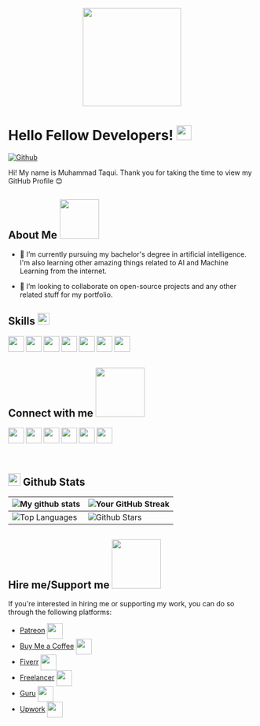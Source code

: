 <p align="center">
    <img width="200" src="https://github.com/itaqiz.png">
</p>

<h1> Hello Fellow Developers! <img src="https://raw.githubusercontent.com/MartinHeinz/MartinHeinz/master/wave.gif" width="30px"> </h1>

[![Github](https://img.shields.io/github/followers/itaqiz?label=Follow&style=social)](https://github.com/itaqiz)

<div size='16px'> Hi! My name is Muhammad Taqui. Thank you for taking the time to view my GitHub Profile 😊 
</div>

## About Me <img src="https://media0.giphy.com/media/KDDpcKigbfFpnejZs6/giphy.gif?cid=ecf05e47oy6f4zjs8g1qoiystc56cu7r9tb8a1fe76e05oty&rid=giphy.gif" width="80px">

- 🔭 I’m currently pursuing my bachelor's degree in artificial intelligence. I'm also learning other amazing things related to AI and Machine Learning from the internet.
  
- 👯 I’m looking to collaborate on open-source projects and any other related stuff for my portfolio.

## Skills <img src="https://media2.giphy.com/media/QssGEmpkyEOhBCb7e1/giphy.gif?cid=ecf05e47a0n3gi1bfqntqmob8g9aid1oyj2wr3ds3mg700bl&rid=giphy.gif" width="24px">
<a href="https://github.com/itaqiz?tab=repositories&q=&type=&language=python&sort="><img width="32px" src="https://raw.githubusercontent.com/rahulbanerjee26/githubAboutMeGenerator/main/icons/python.svg"></a>
<a href="https://github.com/itaqiz?tab=repositories&q=&type=&language=lisp&sort="><img width="32px" src="https://raw.githubusercontent.com/rahulbanerjee26/githubAboutMeGenerator/main/icons/common-lisp.svg"></a>
<a href="https://github.com/itaqiz?tab=repositories&q=&type=&language=cpp&sort="><img width="32px" src="https://raw.githubusercontent.com/rahulbanerjee26/githubAboutMeGenerator/main/icons/cpp.svg"></a>
<a href="https://github.com/itaqiz?tab=repositories&q=&type=&language=html&sort="><img width="32px" src="https://raw.githubusercontent.com/rahulbanerjee26/githubAboutMeGenerator/main/icons/html.svg"></a>
<a href="https://github.com/itaqiz?tab=repositories&q=&type=&language=css&sort="><img width="32px" src="https://raw.githubusercontent.com/rahulbanerjee26/githubAboutMeGenerator/main/icons/css.svg"></a>
<a href="https://github.com/itaqiz?tab=repositories&q=&type=&language=sql&sort="><img width="32px" src="https://raw.githubusercontent.com/rahulbanerjee26/githubAboutMeGenerator/main/icons/sql.svg"></a>
<a href="https://github.com/itaqiz?tab=repositories&q=&type=&language=tex&sort="><img width="32px" src="https://raw.githubusercontent.com/rahulbanerjee26/githubAboutMeGenerator/main/icons/latex.svg"></a>





## Connect with me <img src='https://raw.githubusercontent.com/ShahriarShafin/ShahriarShafin/main/Assets/handshake.gif' width="100px">
<a href="https://www.linkedin.com/in/itaqiz/"><img width="32px" align="center" src="https://raw.githubusercontent.com/rahulbanerjee26/githubAboutMeGenerator/main/icons/linked-in-alt.svg"/></a> 
<a href="https://twitter.com/iTaqiZ"><img width="32px" align="center" src="https://raw.githubusercontent.com/rahulbanerjee26/githubAboutMeGenerator/main/icons/twitter.svg"/></a> 
<a href="https://www.instagram.com/iTaqiZ/"><img width="32px" align="center" src="https://raw.githubusercontent.com/rahulbanerjee26/githubAboutMeGenerator/main/icons/instagram.svg"/></a> 
<a href="https://www.facebook.com/iTaqiZ"><img width="32px" align="center" src="https://raw.githubusercontent.com/rahulbanerjee26/githubAboutMeGenerator/main/icons/facebook.svg"/></a> 
<a href="https://www.github.com/itaqiz"><img width="32px" align="center" src="https://raw.githubusercontent.com/rahulbanerjee26/githubAboutMeGenerator/main/icons/github.svg"/></a>
<a href="https://www.kaggle.com/itaqiz"><img width="32px" align="center" src="https://raw.githubusercontent.com/rahulbanerjee26/githubAboutMeGenerator/main/icons/kaggle.svg"/></a>



<br>

## <img src="https://media.giphy.com/media/iY8CRBdQXODJSCERIr/giphy.gif" width="25"> <b>Github Stats</b>
| ![My github stats](https://github-readme-stats.vercel.app/api?username=itaqiz&show_icons=true&theme=tokyonight) | ![Your GitHub Streak](https://github-readme-streak-stats.herokuapp.com/?user=itaqiz&theme=tokyonight) |
| --- | --- |
| ![Top Languages](https://github-readme-stats.vercel.app/api/top-langs/?username=itaqiz&theme=tokyonight) | ![Github Stars](https://github-readme-stats.vercel.app/api?username=itaqiz&show_icons=true&locale=en&count_private=true&hide_rank=true&custom_title=My%20GitHub%20Stats&disable_animations=true&theme=tokyonight) |

<h2> Hire me/Support me <img src='https://raw.githubusercontent.com/ShahriarShafin/ShahriarShafin/main/Assets/handshake.gif' width="100px"> </h2>
If you're interested in hiring me or supporting my work, you can do so through the following platforms:

- [Patreon](https://www.patreon.com/iTaqiZ) <img src="https://simpleicons.org/icons/patreon.svg" width="32px" align="center"/>
- [Buy Me a Coffee](https://www.buymeacoffee.com/itaqiz) <img src="https://simpleicons.org/icons/buymeacoffee.svg" width="32px" align="center"/>
- [Fiverr](https://www.fiverr.com/itaqiz?up_rollout=true) <img src="https://simpleicons.org/icons/fiverr.svg" width="32px" align="center"/>
- [Freelancer](https://www.freelancer.com/u/itaqiz) <img src="https://simpleicons.org/icons/freelancer.svg" width="32px" align="center"/>
- [Guru](https://www.guru.com/freelancers/muhammad-taqui) <img src="https://simpleicons.org/icons/guru.svg" width="32px" align="center"/>
- [Upwork](https://www.upwork.com/freelancers/~010f22c83dcdda9a5d) <img src="https://simpleicons.org/icons/upwork.svg" width="32px" align="center"/>


